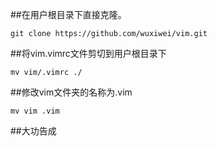 ##在用户根目录下直接克隆。

```
git clone https://github.com/wuxiwei/vim.git
```
##将vim\.vimrc文件剪切到用户根目录下

```
mv vim/.vimrc ./
```
##修改vim文件夹的名称为.vim

```
mv vim .vim
```

##大功告成
